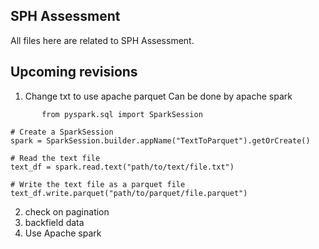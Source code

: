 ## SPH Assessment
All files here are related to SPH Assessment. 


## Upcoming revisions

1. Change txt to use apache parquet
      Can be done by apache spark
```
       from pyspark.sql import SparkSession

# Create a SparkSession
spark = SparkSession.builder.appName("TextToParquet").getOrCreate()

# Read the text file
text_df = spark.read.text("path/to/text/file.txt")

# Write the text file as a parquet file
text_df.write.parquet("path/to/parquet/file.parquet")
```
2. check on pagination 
3. backfield data
4. Use Apache spark
